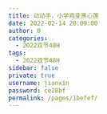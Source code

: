 ```yaml
---
title: 动动手，小学鸡变黑心莲
date: 2022-02-14 20:00:00
author: 0
categories: 
  - 2022双节48H
tags: 
  - 2022双节48H
sidebar: false
private: true
username: jianxin
password: ce28bf
permalink: /pages/1befef/
---
```


